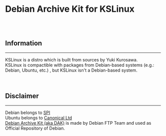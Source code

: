 # Debian Archive Kit for KSLinux
<br/>
<br/>

## Information
----------------------
KSLinux is a distro which is built from sources by Yuki Kurosawa.<br/>
KSLinux is compactible with packages from Debian-based systems (e.g.: Debian, Ubuntu, etc.) , but KSLinux isn't a Debian-based system.<br/>
<br/>
<br/>

## Disclaimer
----------------------
Debian belongs to <a href="https://www.spi-inc.org/">SPI</a><br/>
Ubuntu belongs to <a href="https://canonical.com/">Canonical Ltd</a><br/>
<a href="https://salsa.debian.org/ftp-team/dak">Debian Archive Kit (aka DAK)</a> is made by Debian FTP Team and used as Official Repository of Debian.
